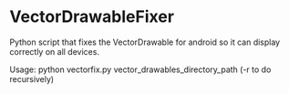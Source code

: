 # VectorDrawableFixer

Python script that fixes the VectorDrawable for android so it can display correctly on all devices.

Usage: python vectorfix.py vector_drawables_directory_path (-r to do recursively)
